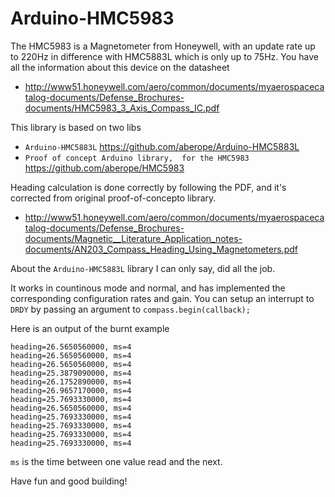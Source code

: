# Arduino-HMC5983

The HMC5983 is a Magnetometer from Honeywell, with an update rate up to 220Hz in difference with HMC5883L which is only up to 75Hz.
You have all the information about this device on the datasheet

* http://www51.honeywell.com/aero/common/documents/myaerospacecatalog-documents/Defense_Brochures-documents/HMC5983_3_Axis_Compass_IC.pdf

This library is based on two libs
* `Arduino-HMC5883L` https://github.com/aberope/Arduino-HMC5883L
* `Proof of concept Arduino library,  for the HMC5983` https://github.com/aberope/HMC5983

Heading calculation is done correctly by following the PDF, and it's corrected from original proof-of-concepto library.

* http://www51.honeywell.com/aero/common/documents/myaerospacecatalog-documents/Defense_Brochures-documents/Magnetic__Literature_Application_notes-documents/AN203_Compass_Heading_Using_Magnetometers.pdf

About the `Arduino-HMC5883L` library I can only say, did all the job.

It works in countinous mode and normal, and has implemented the corresponding configuration rates and gain.
You can setup an interrupt to `DRDY` by passing an argument to `compass.begin(callback);`

Here is an output of the burnt example

```
heading=26.5650560000, ms=4
heading=26.5650560000, ms=4
heading=26.5650560000, ms=4
heading=25.3879090000, ms=4
heading=26.1752890000, ms=4
heading=26.9657170000, ms=4
heading=25.7693330000, ms=4
heading=26.5650560000, ms=4
heading=25.7693330000, ms=4
heading=25.7693330000, ms=4
heading=25.7693330000, ms=4
heading=25.7693330000, ms=4
```

`ms` is the time between one value read and the next.

Have fun and good building!
